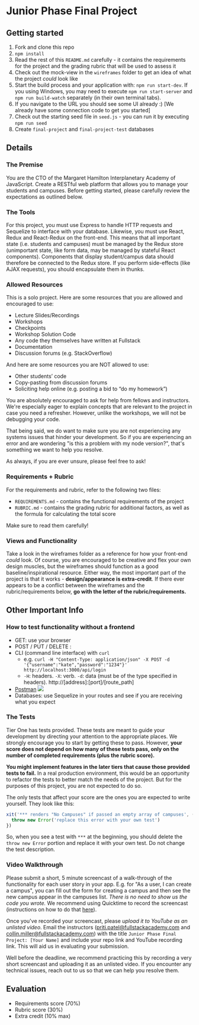 # Junior Phase Final Project

## Getting started

1. Fork and clone this repo
2. `npm install`
3. Read the rest of this `README.md` carefully - it contains the requirements for the project and the grading rubric that will be used to assess it
4. Check out the mock-view in the `wireframes` folder to get an idea of what the project _could_ look like
5. Start the build process and your application with: `npm run start-dev`. If you using Windows, you may need to execute `npm run start-server` and `npm run build-watch` separately (in their own terminal tabs).
6. If you navigate to the URL you should see some UI already :) [We already have some connection code to get you started]
7. Check out the starting seed file in `seed.js` - you can run it by executing `npm run seed`
8. Create `final-project` and `final-project-test` databases

## Details

### The Premise

You are the CTO of the Margaret Hamilton Interplanetary Academy of JavaScript. Create a RESTful web platform that allows you to manage your students and campuses. Before getting started, please carefully review the expectations as outlined below.

### The Tools

For this project, you must use Express to handle HTTP requests and Sequelize to interface with your database. Likewise, you must use React, Redux and React-Redux on the front-end. This means that all important state (i.e. students and campuses) must be managed by the Redux store (unimportant state, like form data, may be managed by stateful React components). Components that display student/campus data should therefore be connected to the Redux store. If you perform side-effects (like AJAX requests), you should encapsulate them in thunks.

### Allowed Resources

This is a solo project. Here are some resources that you are allowed and encouraged to use:

* Lecture Slides/Recordings
* Workshops
* Checkpoints
* Workshop Solution Code
* Any code they themselves have written at Fullstack
* Documentation
* Discussion forums (e.g. StackOverflow)

And here are some resources you are NOT allowed to use:

* Other students’ code
* Copy-pasting from discussion forums
* Soliciting help online (e.g. posting a bid to “do my homework”)

You are absolutely encouraged to ask for help from fellows and instructors. We're especially eager to explain concepts that are relevant to the project in case you need a refresher. However, unlike the workshops, we will not be debugging your code.

That being said, we do want to make sure you are not experiencing any systems issues that hinder your development. So if you are experiencing an error and are wondering "is this a problem with my node version?", that's something we want to help you resolve.

As always, if you are ever unsure, please feel free to ask!

### Requirements + Rubric

For the requirements and rubric, refer to the following two files:

* `REQUIREMENTS.md` - contains the functional requirements of the project
* `RUBRIC.md` - contains the grading rubric for additional factors, as well as the formula for calculating the total score

Make sure to read them carefully!

### Views and Functionality

Take a look in the wireframes folder as a reference for how your front-end _could_ look. Of course, you are encouraged to be creative and flex your own design muscles, but the wireframes should function as a good baseline/inspirational resource. Either way, the most important part of the project is that it works - **design/appearance is extra-credit**. If there ever appears to be a conflict between the wireframes and the rubric/requirements below, **go with the letter of the rubric/requirements.**

## Other Important Info

### How to test functionality without a frontend
- GET: use your browser
- POST / PUT / DELETE :
 - CLI (command line interface) with `curl`
   - e.g. `curl -H "Content-Type: application/json" -X POST -d '{"username":"kate","password":"1234"}' http://localhost:3000/api/login`
   - `-H`: headers. `-X`: verb. `-d`: data (must be of the type specified in headers). http://[address]:[port]/[route_path]
 - [Postman](https://www.getpostman.com/)
   ![](https://www.dropbox.com/s/4fk3b90cd0i1a5y/postman_post.png?raw=true)
- Databases: use Sequelize in your routes and see if you are receiving what you expect

### The Tests

Tier One has tests provided. These tests are meant to guide your development by directing your attention to the appropriate places. We strongly encourage you to start by getting these to pass. However, **your score does not depend on how many of these tests pass, only on the number of completed requirements (plus the rubric score).**

**You might implement features in the later tiers that cause those provided tests to fail.** In a real production environment, this would be an opportunity to refactor the tests to better match the needs of the project. But for the purposes of this project, you are not expected to do so.

The only tests that affect your score are the ones you are expected to write yourself. They look like this:

```javascript
xit('*** renders "No Campuses" if passed an empty array of campuses', () => {
  throw new Error('replace this error with your own test')
})
```

So, when you see a test with `***` at the beginning, you should delete the `throw new Error` portion and replace it with your own test. Do not change the test description.

### Video Walkthrough
Please submit a short, 5 minute screencast of a walk-through of the functionality for each user story in your app. E.g. for "As a user, I can create a campus", you can fill out the form for creating a campus and then see the new campus appear in the campuses list. *There is no need to show us the code you wrote.* We recommend using Quicktime to record the screencast (instructions on how to do that [here](https://support.apple.com/kb/PH5882?locale=en_US&viewlocale=en_US)).

Once you've recorded your screencast, please *upload it to YouTube as an unlisted video*. Email the instructors (priti.patel@fullstackacademy.com and collin.miller@fullstackacademy.com) with the title `Junior Phase Final Project: [Your Name]` and include your repo link and YouTube recording link. This will aid us in evaluating your submission.

Well before the deadline, we recommend practicing this by recording a very short screencast and uploading it as an unlisted video. If you encounter any technical issues, reach out to us so that we can help you resolve them.

## Evaluation

- Requirements score (70%)
- Rubric score (30%)
- Extra credit (10% max)
